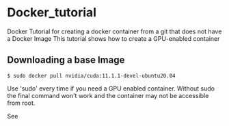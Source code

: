 # Docker_tutorial
Docker Tutorial for creating a docker container from a git that does not have a Docker Image
This tutorial shows how to create a GPU-enabled container 

## Downloading a base Image
```
$ sudo docker pull nvidia/cuda:11.1.1-devel-ubuntu20.04
```
Use 'sudo' every time if you need a GPU enabled container. Without sudo the final command won't work and the container may not be accessible from root.

See 
